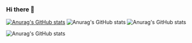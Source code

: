### Hi there 👋
[![Anurag's GitHub stats](https://github-readme-stats.vercel.app/api?username=FMHenriqueMF)](https://github.com/FMHenriqueMF/github-readme-stats)
![Anurag's GitHub stats](https://github-readme-stats.vercel.app/api?username=FMHenriqueMF&hide=contribs,prs)
![Anurag's GitHub stats](https://github-readme-stats.vercel.app/api?username=FMHenriqueMF&count_private=true)

![Anurag's GitHub stats](https://github-readme-stats.vercel.app/api?username=FMHenriqueMF&show_icons=true)

<!--
**FMHenriqueMF/FMHenriqueMF** is a ✨ _special_ ✨ repository because its `README.md` (this file) appears on your GitHub profile.

Here are some ideas to get you started:

- 🔭 I’m currently working on ...
- 🌱 I’m currently learning ...
- 👯 I’m looking to collaborate on ...
- 🤔 I’m looking for help with ...
- 💬 Ask me about ...
- 📫 How to reach me: ...
- 😄 Pronouns: ...
- ⚡ Fun fact: ...
-->

